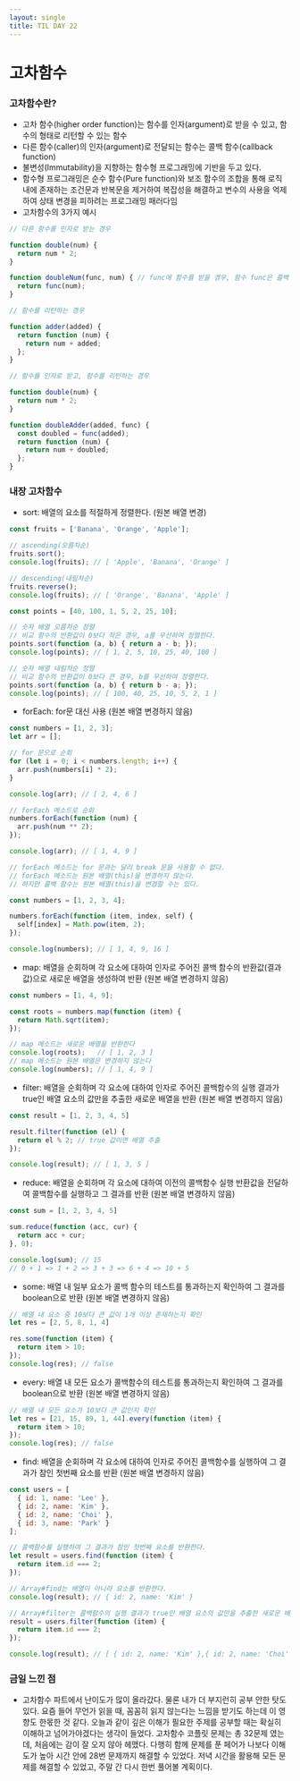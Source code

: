 ```yaml
---
layout: single
title: TIL DAY 22
---
```

# 고차함수
### 고차함수란?

- 고차 함수(higher order function)는 함수를 인자(argument)로 받을 수 있고, 함수의 형태로 리턴할 수 있는 함수
- 다른 함수(caller)의 인자(argument)로 전달되는 함수는 콜백 함수(callback function)
- 불변성(Immutability)을 지향하는 함수형 프로그래밍에 기반을 두고 있다.
- 함수형 프로그래밍은 순수 함수(Pure function)와 보조 함수의 조합을 통해 로직 내에 존재하는 조건문과 반복문을 제거하여 복잡성을 해결하고 변수의 사용을 억제하여 상태 변경을 피하려는 프로그래밍 패러다임
- 고차함수의 3가지 예시

```jsx
// 다른 함수를 인자로 받는 경우

function double(num) {
  return num * 2;
}

function doubleNum(func, num) { // func에 함수를 받을 경우, 함수 func은 콜백 함수
  return func(num);
}

// 함수를 리턴하는 경우

function adder(added) {
  return function (num) {
    return num + added;
  };
}

// 함수를 인자로 받고, 함수를 리턴하는 경우

function double(num) {
  return num * 2;
}

function doubleAdder(added, func) {
  const doubled = func(added);
  return function (num) {
    return num + doubled;
  };
}
```

### 내장 고차함수

- sort: 배열의 요소를 적절하게 정렬한다. (원본 배열 변경)

```jsx
const fruits = ['Banana', 'Orange', 'Apple'];

// ascending(오름차순)
fruits.sort();
console.log(fruits); // [ 'Apple', 'Banana', 'Orange' ]

// descending(내림차순)
fruits.reverse();
console.log(fruits); // [ 'Orange', 'Banana', 'Apple' ]

const points = [40, 100, 1, 5, 2, 25, 10];

// 숫자 배열 오름차순 정렬
// 비교 함수의 반환값이 0보다 작은 경우, a를 우선하여 정렬한다.
points.sort(function (a, b) { return a - b; });
console.log(points); // [ 1, 2, 5, 10, 25, 40, 100 ]

// 숫자 배열 내림차순 정렬
// 비교 함수의 반환값이 0보다 큰 경우, b를 우선하여 정렬한다.
points.sort(function (a, b) { return b - a; });
console.log(points); // [ 100, 40, 25, 10, 5, 2, 1 ]
```

- forEach: for문 대신 사용 (원본 배열 변경하지 않음)

```jsx
const numbers = [1, 2, 3];
let arr = [];

// for 문으로 순회
for (let i = 0; i < numbers.length; i++) {
  arr.push(numbers[i] * 2);
}

console.log(arr); // [ 2, 4, 6 ]

// forEach 메소드로 순회
numbers.forEach(function (num) {
  arr.push(num ** 2);
});

console.log(arr); // [ 1, 4, 9 ]

// forEach 메소드는 for 문과는 달리 break 문을 사용할 수 없다.
// forEach 메소드는 원본 배열(this)을 변경하지 않는다. 
// 하지만 콜백 함수는 원본 배열(this)을 변경할 수는 있다.

const numbers = [1, 2, 3, 4];

numbers.forEach(function (item, index, self) {
  self[index] = Math.pow(item, 2);
});

console.log(numbers); // [ 1, 4, 9, 16 ]
```

- map: 배열을 순회하며 각 요소에 대하여 인자로 주어진 콜백 함수의 반환값(결과값)으로 새로운 배열을 생성하여 반환 (원본 배열 변경하지 않음)

```jsx
const numbers = [1, 4, 9];

const roots = numbers.map(function (item) {
  return Math.sqrt(item);
});

// map 메소드는 새로운 배열을 반환한다
console.log(roots);   // [ 1, 2, 3 ]
// map 메소드는 원본 배열은 변경하지 않는다
console.log(numbers); // [ 1, 4, 9 ]
```

- filter: 배열을 순회하며 각 요소에 대하여 인자로 주어진 콜백함수의 실행 결과가 true인 배열 요소의 값만을 추출한 새로운 배열을 반환 (원본 배열 변경하지 않음)

```jsx
const result = [1, 2, 3, 4, 5]

result.filter(function (el) {
  return el % 2; // true 값이면 배열 추출
});

console.log(result); // [ 1, 3, 5 ]
```

- reduce: 배열을 순회하며 각 요소에 대하여 이전의 콜백함수 실행 반환값을 전달하여 콜백함수를 실행하고 그 결과를 반환 (원본 배열 변경하지 않음)

```jsx
const sum = [1, 2, 3, 4, 5]

sum.reduce(function (acc, cur) {
  return acc + cur;
}, 0);

console.log(sum); // 15
// 0 + 1 => 1 + 2 => 3 + 3 => 6 + 4 => 10 + 5
```

- some: 배열 내 일부 요소가 콜백 함수의 테스트를 통과하는지 확인하여 그 결과를 boolean으로 반환 (원본 배열 변경하지 않음)

```jsx
// 배열 내 요소 중 10보다 큰 값이 1개 이상 존재하는지 확인
let res = [2, 5, 8, 1, 4]

res.some(function (item) {
  return item > 10;
});
console.log(res); // false
```

- every: 배열 내 모든 요소가 콜백함수의 테스트를 통과하는지 확인하여 그 결과를 boolean으로 반환 (원본 배열 변경하지 않음)

```jsx
// 배열 내 모든 요소가 10보다 큰 값인지 확인
let res = [21, 15, 89, 1, 44].every(function (item) {
  return item > 10;
});
console.log(res); // false
```

- find: 배열을 순회하며 각 요소에 대하여 인자로 주어진 콜백함수를 실행하여 그 결과가 참인 첫번째 요소를 반환 (원본 배열 변경하지 않음)

```jsx
const users = [
  { id: 1, name: 'Lee' },
  { id: 2, name: 'Kim' },
  { id: 2, name: 'Choi' },
  { id: 3, name: 'Park' }
];

// 콜백함수를 실행하여 그 결과가 참인 첫번째 요소를 반환한다.
let result = users.find(function (item) {
  return item.id === 2;
});

// Array#find는 배열이 아니라 요소를 반환한다.
console.log(result); // { id: 2, name: 'Kim' }

// Array#filter는 콜백함수의 실행 결과가 true인 배열 요소의 값만을 추출한 새로운 배열을 반환한다.
result = users.filter(function (item) {
  return item.id === 2;
});

console.log(result); // [ { id: 2, name: 'Kim' },{ id: 2, name: 'Choi' } ]
```

### 금일 느낀 점

- 고차함수 파트에서 난이도가 많이 올라갔다. 물론 내가 더 부지런히 공부 안한 탓도 있다. 요즘 들어 무언가 읽을 때, 꼼꼼히 읽지 않는다는 느낌을 받기도 하는데 이 영향도 한몫한 것 같다. 오늘과 같이 깊은 이해가 필요한 주제를 공부할 때는 확실히 이해하고 넘어가야겠다는 생각이 들었다. 고차함수 코플릿 문제는 총 32문제 였는데, 처음에는 감이 잘 오지 않아 헤맸다. 다행히 함께 문제를 푼 페어가 나보다 이해도가 높아 시간 안에 28번 문제까지 해결할 수 있었다. 저녁 시간을 활용해 모든 문제를 해결할 수 있었고, 주말 간 다시 한번 풀어볼 계획이다.
